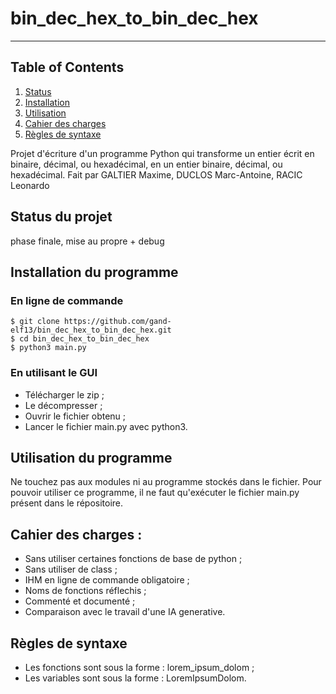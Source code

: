 # bin_dec_hex_to_bin_dec_hex
***

## Table of Contents
1. [Status](#Status-du-projet)
2. [Installation](#Installation-du-programme)
3. [Utilisation](#Utilisation-du-programme)
4. [Cahier des charges](#Dahier-des-charges)
5. [Règles de syntaxe](#Règles-de-syntaxe)

Projet d'écriture d'un programme Python qui transforme un entier écrit en binaire, décimal, ou hexadécimal, en un entier binaire, décimal, ou hexadécimal.
Fait par GALTIER Maxime, DUCLOS Marc-Antoine, RACIC Leonardo

## Status du projet
phase finale, mise au propre + debug

## Installation du programme
### En ligne de commande
```
$ git clone https://github.com/gand-elf13/bin_dec_hex_to_bin_dec_hex.git
$ cd bin_dec_hex_to_bin_dec_hex
$ python3 main.py
```

### En utilisant le GUI
- Télécharger le zip ;
- Le décompresser ;
- Ouvrir le fichier obtenu ;
- Lancer le fichier main.py avec python3.

## Utilisation du programme
Ne touchez pas aux modules ni au programme stockés dans le fichier.
Pour pouvoir utiliser ce programme, il ne faut qu'exécuter le fichier main.py présent dans le répositoire.

## Cahier des charges :
- Sans utiliser certaines fonctions de base de python ;
- Sans utiliser de class ;
- IHM en ligne de commande obligatoire ;
- Noms de fonctions réflechis ;
- Commenté et documenté ;
- Comparaison avec le travail d'une IA generative.

## Règles de syntaxe
- Les fonctions sont sous la forme : lorem_ipsum_dolom ;
- Les variables sont sous la forme : LoremIpsumDolom.
